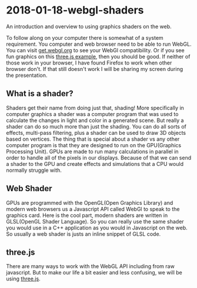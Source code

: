 # 2018-01-18-webgl-shaders
An introduction and overview to using graphics shaders on the web.

To follow along on your computer there is somewhat of a system requirement. You computer and web browser need to be able to run WebGL. You can visit [get.webgl.org](https://get.webgl.org/) to see your WebGl compatibility. Or if you see fun graphics on this [three.js example](https://threejs.org/examples/webgl_shader), then you should be good. If neither of those work in your browser, I have found Firefox to work when other browser don't. If that still doesn't work I will be sharing my screen during the presentation.

## What is a shader?
Shaders get their name from doing just that, shading! More specifically in computer graphics a shader was a computer program that was used to calculate the changes in light and color in a generated scene. But really a shader can do so much more than just the shading. You can do all sorts of effects, multi-pass filtering, plus a shader can be used to draw 3D objects based on vertices. The thing that is special about a shader vs any other computer program is that they are designed to run on the GPU(Graphics Processing Unit). GPUs are made to run many calculations in parallel in order to handle all of the pixels in our displays. Because of that we can send a shader to the GPU and create effects and simulations that a CPU would normally struggle with.

## Web Shader
GPUs are programmed with the OpenGL(Open Graphics Library) and modern web browsers us a Javascript API called WebGl to speak to the graphics card. Here is the cool part, modern shaders are written in GLSL(OpenGL Shader Language). So you can really use the same shader you would use in a C++ application as you would in Javascript on the web. So usually a web shader is justs an inline snippet of GLSL code.

## three.js
There are many ways to work with the WebGL API including from raw javascript. But to make our life a bit easier and less confusing, we will be using [three.js](https://threejs.org/).